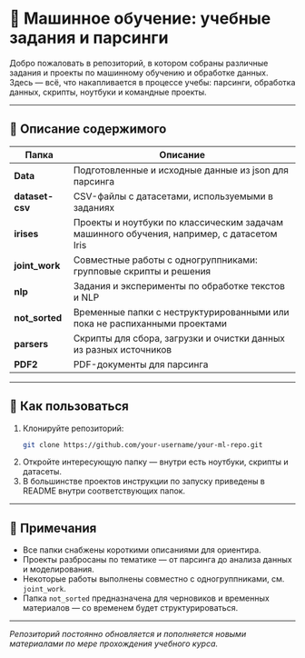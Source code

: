 # 🧬 Машинное обучение: учебные задания и парсинги

Добро пожаловать в репозиторий, в котором собраны различные задания и проекты по машинному обучению и обработке данных.  
Здесь — всё, что накапливается в процессе учебы: парсинги, обработка данных, скрипты, ноутбуки и командные проекты.


----



## 📂 Описание содержимого

| Папка           | Описание                                                                                  |
|-----------------|-------------------------------------------------------------------------------------------|
| **Data**        | Подготовленные и исходные данные из json для парсинга                                     |
| **dataset-csv** | CSV-файлы с датасетами, используемыми в заданиях                                          |
| **irises**      | Проекты и ноутбуки по классическим задачам машинного обучения, например, с датасетом Iris |
| **joint_work**  | Совместные работы с одногруппниками: групповые скрипты и решения                          |
| **nlp**         | Задания и эксперименты по обработке текстов и NLP                                         |
| **not_sorted**  | Временные папки с неструктурированными или пока не распиханными проектами                 |
| **parsers**     | Скрипты для сбора, загрузки и очистки данных из разных источников                         |
| **PDF2**        | PDF-документы для парсинга                                                                |


----



## 📖 Как пользоваться

1. Клонируйте репозиторий:
    ```bash
    git clone https://github.com/your-username/your-ml-repo.git
    ```
2. Откройте интересующую папку — внутри есть ноутбуки, скрипты и датасеты.
3. В большинстве проектов инструкции по запуску приведены в README внутри соответствующих папок.


----



## 📝 Примечания

- Все папки снабжены короткими описаниями для ориентира.
- Проекты разбросаны по тематике — от парсинга до анализа данных и моделирования.
- Некоторые работы выполнены совместно с одногруппниками, см. `joint_work`.
- Папка `not_sorted` предназначена для черновиков и временных материалов — со временем будет структурироваться.


----



_Репозиторий постоянно обновляется и пополняется новыми материалами по мере прохождения учебного курса._